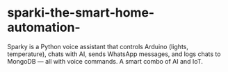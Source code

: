 # sparki-the-smart-home-automation-
Sparky is a Python voice assistant that controls Arduino (lights, temperature), chats with AI, sends WhatsApp messages, and logs chats to MongoDB — all with voice commands. A smart combo of AI and IoT.

